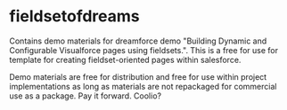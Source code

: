 fieldsetofdreams
================

Contains demo materials for dreamforce demo "Building Dynamic and Configurable Visualforce pages using fieldsets.". This is a free for use for template for creating fieldset-oriented pages within salesforce.

Demo materials are free for distribution and free for use within project implementations as long as materials are not repackaged for commercial use as a package. Pay it forward. Coolio?

